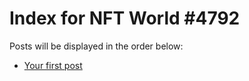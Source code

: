 # Index for NFT World #4792
Posts will be displayed in the order below:

- [Your first post](./001-first.md)

